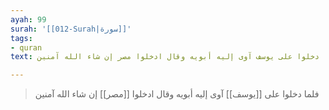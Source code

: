 ```yaml
---
ayah: 99
surah: '[[012-Surah|سورة]]'
tags:
- quran
text: فلما دخلوا على يوسف آوى إليه أبويه وقال ادخلوا مصر إن شاء الله آمنين

---
```

> فلما دخلوا على [[يوسف]] آوى إليه أبويه وقال ادخلوا [[مصر]] إن شاء الله آمنين
